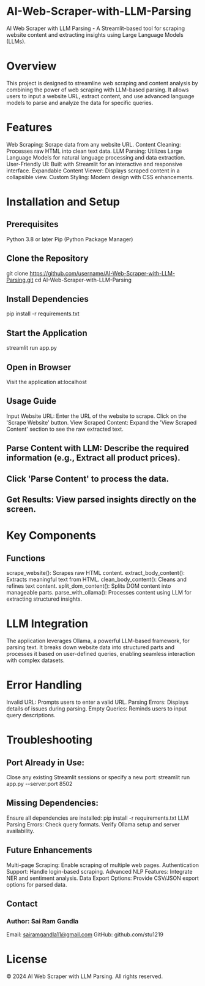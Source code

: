 # AI-Web-Scraper-with-LLM-Parsing
AI Web Scraper with LLM Parsing - A Streamlit-based tool for scraping website content and extracting insights using Large Language Models (LLMs).

# Overview
This project is designed to streamline web scraping and content analysis by combining the power of web scraping with LLM-based parsing. It allows users to input a website URL, extract content, and use advanced language models to parse and analyze the data for specific queries.

# Features
Web Scraping: Scrape data from any website URL.
Content Cleaning: Processes raw HTML into clean text data.
LLM Parsing: Utilizes Large Language Models for natural language processing and data extraction.
User-Friendly UI: Built with Streamlit for an interactive and responsive interface.
Expandable Content Viewer: Displays scraped content in a collapsible view.
Custom Styling: Modern design with CSS enhancements.

# Installation and Setup
## Prerequisites
Python 3.8 or later
Pip (Python Package Manager)

## Clone the Repository
git clone https://github.com/username/AI-Web-Scraper-with-LLM-Parsing.git
cd AI-Web-Scraper-with-LLM-Parsing

## Install Dependencies
pip install -r requirements.txt

## Start the Application
streamlit run app.py

## Open in Browser
Visit the application at:localhost

## Usage Guide
Input Website URL: Enter the URL of the website to scrape.
Click on the 'Scrape Website' button.
View Scraped Content: Expand the 'View Scraped Content' section to see the raw extracted text.

## Parse Content with LLM: Describe the required information (e.g., Extract all product prices).
## Click 'Parse Content' to process the data.
## Get Results: View parsed insights directly on the screen.

# Key Components

## Functions
scrape_website(): Scrapes raw HTML content.
extract_body_content(): Extracts meaningful text from HTML.
clean_body_content(): Cleans and refines text content.
split_dom_content(): Splits DOM content into manageable parts.
parse_with_ollama(): Processes content using LLM for extracting structured insights.

# LLM Integration
The application leverages Ollama, a powerful LLM-based framework, for parsing text. It breaks down website data into structured parts and processes it based on user-defined queries, enabling seamless interaction with complex datasets.

# Error Handling
Invalid URL: Prompts users to enter a valid URL.
Parsing Errors: Displays details of issues during parsing.
Empty Queries: Reminds users to input query descriptions.

# Troubleshooting
## Port Already in Use:
Close any existing Streamlit sessions or specify a new port:
streamlit run app.py --server.port 8502

## Missing Dependencies:
Ensure all dependencies are installed:
pip install -r requirements.txt
LLM Parsing Errors:
Check query formats.
Verify Ollama setup and server availability.

## Future Enhancements
Multi-page Scraping: Enable scraping of multiple web pages.
Authentication Support: Handle login-based scraping.
Advanced NLP Features: Integrate NER and sentiment analysis.
Data Export Options: Provide CSV/JSON export options for parsed data.

## Contact
### Author: Sai Ram Gandla
Email: sairamgandla11@gmail.com
GitHub: github.com/stu1219

# License
© 2024 AI Web Scraper with LLM Parsing. All rights reserved.
